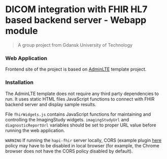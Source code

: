 # DICOM integration with FHIR HL7 based backend server - Webapp module
> A group project from Gdansk University of Technology

### Web Application
Frontend site of the project is based on [AdminLTE](https://github.com/almasaeed2010/AdminLTE) template project.

### Installation
The AdminLTE template does not require any third party dependencies to run. It uses static HTML files JavaScript functions to connect with FHIR backend server and display sample results. 

File `fhirWidgets.js` contains JavaScript functions for maintaining and controlling the ImagingStudy widgets. `imagingStudyUrl` and `diagnosticReportUrl` variables should be set to proper URL value before running the web application.

`WARNING`
If running the `hapi-fhir` server locally, CORS (example plugin [here](https://chrome.google.com/webstore/detail/allow-control-allow-origi/nlfbmbojpeacfghkpbjhddihlkkiljbi) policy may have to be disabled in local browser (for example, the Chrome browser does not have the CORS policy disabled by default).